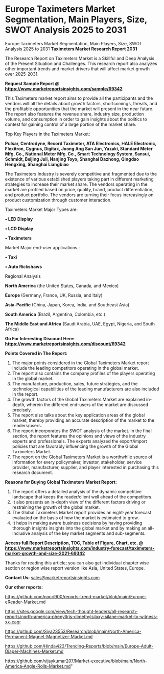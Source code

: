 # Europe Taximeters Market Segmentation, Main Players, Size, SWOT Analysis 2025 to 2031
 Europe Taximeters Market Segmentation, Main Players, Size, SWOT Analysis 2025 to 2031
<strong>Taximeters Market Research Report 2031</strong>

The Research Report on Taximeters Market is a Skillful and Deep Analysis of the Present Situation and Challenges. This research report also analyzes other important trends and market drivers that will affect market growth over 2025-2031.

<strong>Request Sample Report @ <a href=https://www.marketreportsinsights.com/sample/69342>https://www.marketreportsinsights.com/sample/69342</a></strong>

This Taximeters market report aims to provide all the participants and the vendors will all the details about growth factors, shortcomings, threats, and the profitable opportunities that the market will present in the near future. The report also features the revenue share, industry size, production volume, and consumption in order to gain insights about the politics to contest for gaining control of a large portion of the market share.

Top Key Players in the Taximeters Market:

<strong>Pulsar, Centrodyne, Record Taximeter, ATA Electronics, HALE Electronic, Flexitron, Cygnus, Digitax, Joong Ang San Jun, Yazaki, Standard Meter Mfg. Co., National Meter Mfg. Co., Smart Technology System, Sansui, Schmidt, Beijing Juli, Nanjing Toyo, Shanghai Dazhong, Qingdao Hengxing, Shanghai Liangbiao</strong>

The Taximeters Industry is severely competitive and fragmented due to the existence of various established players taking part in different marketing strategies to increase their market share. The vendors operating in the market are profiled based on price, quality, brand, product differentiation, and product portfolio. The vendors are turning their focus increasingly on product customization through customer interaction.

Taximeters Market Major Types are:

<strong>• LED Display

• LCD Display

• Taximeters</strong>

Market Major end-user applications :

<strong>• Taxi

• Auto Rickshaws</strong>

Regional Analysis

</u><strong><b>North America</b></strong> (the United States, Canada, and Mexico)

<strong><b>Europe </b></strong>(Germany, France, UK, Russia, and Italy)

<strong><b>Asia-Pacific</b></strong> (China, Japan, Korea, India, and Southeast Asia)

<strong><b>South America</b></strong> (Brazil, Argentina, Colombia, etc.)

<strong><b>The Middle East and Africa</b></strong> (Saudi Arabia, UAE, Egypt, Nigeria, and South Africa)

<strong>Go For Interesting Discount Here: <a href=https://www.marketreportsinsights.com/discount/69342>https://www.marketreportsinsights.com/discount/69342</a></strong>

<strong>Points Covered in The Report:</strong>
<ol>
  <li>The major points considered in the Global Taximeters Market report include the leading competitors operating in the global market.</li>
  <li>The report also contains the company profiles of the players operating in the global market.</li>
  <li>The manufacture, production, sales, future strategies, and the technological capabilities of the leading manufacturers are also included in the report.</li>
  <li>The growth factors of the Global Taximeters Market are explained in-depth, wherein the different end-users of the market are discussed precisely.</li>
  <li>The report also talks about the key application areas of the global market, thereby providing an accurate description of the market to the readers/users.</li>
  <li>The report incorporates the SWOT analysis of the market. In the final section, the report features the opinions and views of the industry experts and professionals. The experts analyzed the export/import policies that are favorably influencing the growth of the Global Taximeters Market.</li>
  <li>The report on the Global Taximeters Market is a worthwhile source of information for every policymaker, investor, stakeholder, service provider, manufacturer, supplier, and player interested in purchasing this research document.</li>
</ol>
<strong>Reasons for Buying Global Taximeters Market Report:</strong>

<ol>
  <li>The report offers a detailed analysis of the dynamic competitive landscape that keeps the reader/client well ahead of the competitors.</li>
  <li>It also presents an in-depth view of the different factors driving or restraining the growth of the global market.</li>
  <li>The Global Taximeters Market report provides an eight-year forecast evaluated on the basis of how the market is estimated to grow.</li>
  <li>It helps in making aware business decisions by having providing thorough insights insights into the global market and by making an all-inclusive analysis of the key market segments and sub-segments.</li>
</ol>
<strong>Access full Report Description, TOC, Table of Figure, Chart, etc. @ <a href=https://www.marketreportsinsights.com/industry-forecast/taximeters-market-growth-and-size-2021-69342>https://www.marketreportsinsights.com/industry-forecast/taximeters-market-growth-and-size-2021-69342</a></strong>


Thanks for reading this article; you can also get individual chapter wise section or region wise report version like Asia, United States, Europe.

<strong>Contact Us:</strong>
sales@marketreportsinsights.com

<strong>Our other reports:</strong>

<a href=https://github.com/noori900/reports-trend-market/blob/main/Europe-eReader-Market.md>https://github.com/noori900/reports-trend-market/blob/main/Europe-eReader-Market.md</a>

<a href=https://sites.google.com/view/tech-thought-leaders/all-research-reports/north-america-phenyltris-dimethylsiloxy-silane-market-to-witness-xx-cagr>https://sites.google.com/view/tech-thought-leaders/all-research-reports/north-america-phenyltris-dimethylsiloxy-silane-market-to-witness-xx-cagr</a>

<a href=https://github.com/Siya23553/Research/blob/main/North-America-Permanent-Magnet-Magnetizer-Market.md>https://github.com/Siya23553/Research/blob/main/North-America-Permanent-Magnet-Magnetizer-Market.md</a>

<a href=https://github.com/Hindavi23/Trending-Reports/blob/main/Europe-Adult-Diaper-Machines-Market.md>https://github.com/Hindavi23/Trending-Reports/blob/main/Europe-Adult-Diaper-Machines-Market.md</a>

<a href=https://github.com/vijaykumar207/Market-executive/blob/main/North-America-Angle-Rolls-Market.md>https://github.com/vijaykumar207/Market-executive/blob/main/North-America-Angle-Rolls-Market.md</a>"
